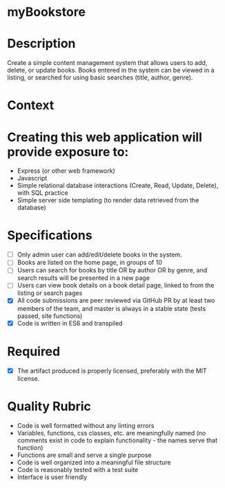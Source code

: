 # myBookstore

# Description

Create a simple content management system that allows users to add, delete, or update books. Books entered in the system can be viewed in a listing, or searched for using basic searches (title, author, genre).

# Context

# Creating this web application will provide exposure to:

- Express (or other web framework)
- Javascript
- Simple relational database interactions (Create, Read, Update, Delete), with SQL practice
- Simple server side templating (to render data retrieved from the database)

# Specifications

 - [ ] Only admin user can add/edit/delete books in the system.
 - [ ] Books are listed on the home page, in groups of 10
 - [ ] Users can search for books by title OR by author OR by genre, and search results will be presented in a new page
 - [ ] Users can view book details on a book detail page, linked to from the listing or search pages
 - [X] All code submissions are peer reviewed via GitHub PR by at least two members of the team, and master is always in a stable state (tests passed, site functions)
- [X] Code is written in ES6 and transpiled 

# Required

 - [X] The artifact produced is properly licensed, preferably with the MIT license.

# Quality Rubric

- Code is well formatted without any linting errors
- Variables, functions, css classes, etc. are meaningfully named (no comments exist in code to explain functionality - the names serve that function)
- Functions are small and serve a single purpose
- Code is well organized into a meaningful file structure
- Code is reasonably tested with a test suite
- Interface is user friendly
